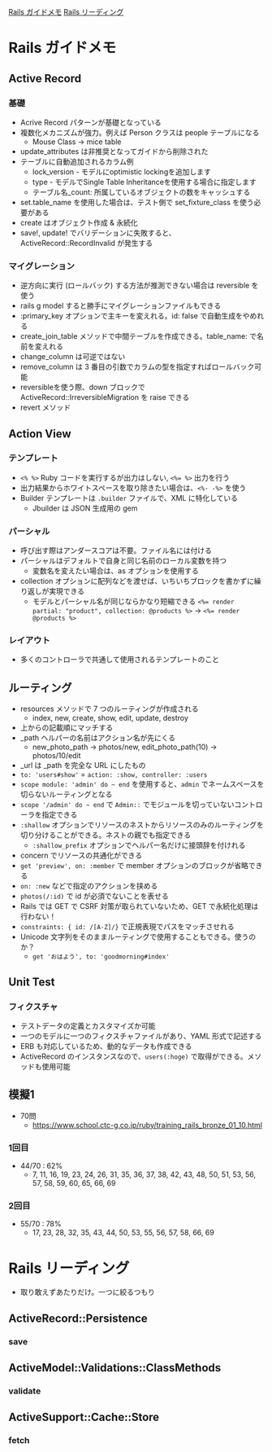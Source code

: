 [Rails ガイドメモ](#rails-guide-memo)
[Rails リーディング](#rails-reading)

<a name="rails-guide-memo"></a>

# Rails ガイドメモ

## Active Record

### 基礎
- Acrive Record パターンが基礎となっている
- 複数化メカニズムが強力。例えば Person クラスは people テーブルになる
  * Mouse Class -> mice table
- update_attributes は非推奨となってガイドから削除された
- テーブルに自動追加されるカラム例
  * lock_version - モデルにoptimistic lockingを追加します
  * type - モデルでSingle Table Inheritanceを使用する場合に指定します
  * テーブル名_count: 所属しているオブジェクトの数をキャッシュする
- set.table_name を使用した場合は、テスト側で set_fixture_class を使う必要がある
- create はオブジェクト作成 & 永続化
- save!, update! でバリデーションに失敗すると、ActiveRecord::RecordInvalid が発生する

### マイグレーション
- 逆方向に実行 (ロールバック) する方法が推測できない場合は reversible を使う
- rails g model すると勝手にマイグレーションファイルもできる
- :primary_key オプションで主キーを変えれる。id: false で自動生成をやめれる
- create_join_table メソッドで中間テーブルを作成できる。table_name: で名前を変えれる
- change_column は可逆ではない
- remove_column は 3 番目の引数でカラムの型を指定すればロールバック可能
- reversibleを使う際、down ブロックで ActiveRecord::IrreversibleMigration を raise できる
- revert メソッド

## Action View

### テンプレート
- `<% %>` Ruby コードを実行するが出力はしない, `<%= %>` 出力を行う
- 出力結果からホワイトスペースを取り除きたい場合は、`<%- -%>` を使う
- Builder テンプレートは `.builder` ファイルで、XML に特化している
  * Jbuilder は JSON 生成用の gem
  
### パーシャル
- 呼び出す際はアンダースコアは不要。ファイル名には付ける
- パーシャルはデフォルトで自身と同じ名前のローカル変数を持つ
  * 変数名を変えたい場合は、as オプションを使用する
- collection オプションに配列などを渡せば、いちいちブロックを書かずに繰り返しが実現できる
  * モデルとパーシャル名が同じならかなり短縮できる `<%= render partial: "product", collection: @products %>` -> `<%= render @products %>`

### レイアウト
- 多くのコントローラで共通して使用されるテンプレートのこと

## ルーティング
- resources メソッドで 7 つのルーティングが作成される
  * index, new, create, show, edit, update, destroy
- 上からの記載順にマッチする 
- _path ヘルパーの名前はアクション名が先にくる
  * new_photo_path -> photos/new, edit_photo_path(10) -> photos/10/edit
- _url は _path を完全な URL にしたもの
- `to: 'users#show'` = `action: :show, controller: :users`
- `scope module: 'admin' do ~ end` を使用すると、`admin` でネームスペースを切らないルーティングとなる
- `scope '/admin' do ~ end` で `Admin::` でモジュールを切っていないコントローラを指定できる
- `:shallow` オプションでリソースのネストからリソースのみのルーティングを切り分けることができる。ネストの親でも指定できる
  * `:shallow_prefix` オプションでヘルパー名だけに接頭辞を付けれる
- concern でリソースの共通化ができる
- `get 'preview', on: :member` で member オプションのブロックが省略できる
- `on: :new` などで指定のアクションを挟める
- `photos(/:id)` で id が必須でないことを表せる
- Rails では GET で CSRF 対策が取られていないため、GET で永続化処理は行わない！
- `constraints: { id: /[A-Z]/}` で正規表現でパスをマッチさせれる
- Unicode 文字列をそのままルーティングで使用することもできる。使うのか？
  * `get 'おはよう', to: 'goodmorning#index'`

## Unit Test

### フィクスチャ
- テストデータの定義とカスタマイズか可能
- 一つのモデルに一つのフィクスチャファイルがあり、YAML 形式で記述する
- ERB も対応しているため、動的なデータも作成できる
- ActiveRecord のインスタンスなので、`users(:hoge)` で取得ができる。メソッドも使用可能

## 模擬1
- 70問
  * https://www.school.ctc-g.co.jp/ruby/training_rails_bronze_01_10.html

### 1回目
- 44/70 : 62%
  * 7, 11, 16, 19, 23, 24, 26, 31, 35, 36, 37, 38, 42, 43, 48, 50, 51, 53, 56, 57, 58, 59, 60, 65, 66, 69

### 2回目
- 55/70 : 78%
  * 17, 23, 28, 32, 35, 43, 44, 50, 53, 55, 56, 57, 58, 66, 69

<a name="rails-reading"></a>

# Rails リーディング
- 取り敢えずあたりだけ。一つに絞るつもり

## ActiveRecord::Persistence

### save

## ActiveModel::Validations::ClassMethods

### validate

## ActiveSupport::Cache::Store

### fetch
